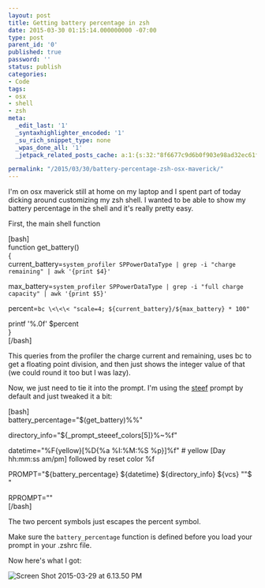 ```yaml
---
layout: post
title: Getting battery percentage in zsh
date: 2015-03-30 01:15:14.000000000 -07:00
type: post
parent_id: '0'
published: true
password: ''
status: publish
categories:
- Code
tags:
- osx
- shell
- zsh
meta:
  _edit_last: '1'
  _syntaxhighlighter_encoded: '1'
  _su_rich_snippet_type: none
  _wpas_done_all: '1'
  _jetpack_related_posts_cache: a:1:{s:32:"8f6677c9d6b0f903e98ad32ec61f8deb";a:2:{s:7:"expires";i:1560766546;s:7:"payload";a:3:{i:0;a:1:{s:2:"id";i:4631;}i:1;a:1:{s:2:"id";i:4589;}i:2;a:1:{s:2:"id";i:4463;}}}}

permalink: "/2015/03/30/battery-percentage-zsh-osx-maverick/"
---
```

I'm on osx maverick still at home on my laptop and I spent part of today dicking around customizing my zsh shell. I wanted to be able to show my battery percentage in the shell and it's really pretty easy.

First, the main shell function

[bash]  
function get\_battery()  
{  
 current\_battery=`system_profiler SPPowerDataType | grep -i "charge remaining" | awk '{print $4}'`

max\_battery=`system_profiler SPPowerDataType | grep -i "full charge capacity" | awk '{print $5}'`

percent=`bc \<\<\< "scale=4; ${current_battery}/${max_battery} * 100"`

printf '%.0f' $percent  
}  
[/bash]

This queries from the profiler the charge current and remaining, uses bc to get a floating point division, and then just shows the integer value of that (we could round it too but I was lazy).

Now, we just need to tie it into the prompt. I'm using the [steef](https://github.com/robbyrussell/oh-my-zsh/blob/master/themes/steeef.zsh-theme) prompt by default and just tweaked it a bit:

[bash]  
battery\_percentage="$(get\_battery)%%"

directory\_info="${\_prompt\_steeef\_colors[5]}%~%f"

datetime="%F{yellow}[%D\{\%a %I:%M:%S %p}]%f" # yellow [Day hh:mm:ss am/pm] followed by reset color %f

PROMPT="${battery\_percentage} ${datetime} ${directory\_info} ${vcs}  
""$ "

RPROMPT=""  
[/bash]

The two percent symbols just escapes the percent symbol.

Make sure the `battery_percentage` function is defined before you load your prompt in your .zshrc file.

Now here's what I got:

![Screen Shot 2015-03-29 at 6.13.50 PM](http://onoffswitch.net/wp-content/uploads/2015/03/Screen-Shot-2015-03-29-at-6.13.50-PM.png)

